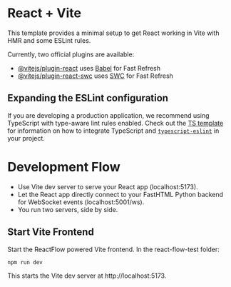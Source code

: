 # React + Vite

This template provides a minimal setup to get React working in Vite with HMR and some ESLint rules.

Currently, two official plugins are available:

- [@vitejs/plugin-react](https://github.com/vitejs/vite-plugin-react/blob/main/packages/plugin-react) uses [Babel](https://babeljs.io/) for Fast Refresh
- [@vitejs/plugin-react-swc](https://github.com/vitejs/vite-plugin-react/blob/main/packages/plugin-react-swc) uses [SWC](https://swc.rs/) for Fast Refresh

## Expanding the ESLint configuration

If you are developing a production application, we recommend using TypeScript with type-aware lint rules enabled. Check out the [TS template](https://github.com/vitejs/vite/tree/main/packages/create-vite/template-react-ts) for information on how to integrate TypeScript and [`typescript-eslint`](https://typescript-eslint.io) in your project.

# Development Flow

- Use Vite dev server to serve your React app (localhost:5173).
- Let the React app directly connect to your FastHTML Python backend for WebSocket events (localhost:5001/ws).
- You run two servers, side by side.

## Start Vite Frontend

Start the ReactFlow powered Vite frontend. In the react-flow-test folder:

```bash
npm run dev
```

This starts the Vite dev server at http://localhost:5173.